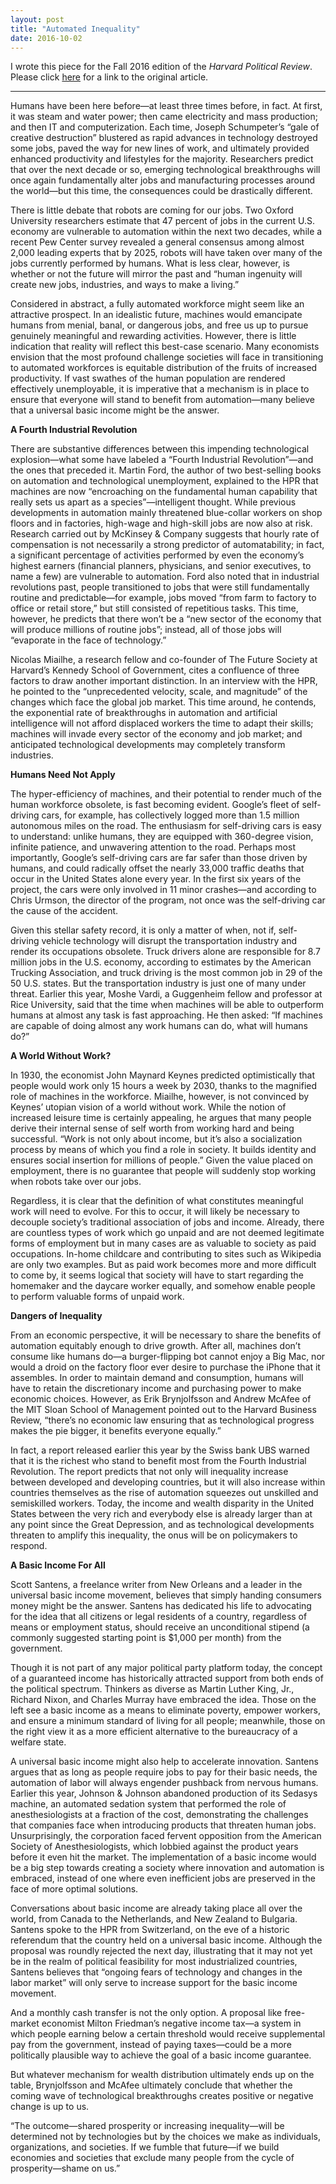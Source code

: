 ```yaml
---
layout: post
title: "Automated Inequality"
date: 2016-10-02
---
```


I wrote this piece for the Fall 2016 edition of the *Harvard Political Review*. Please click [here](https://harvardpolitics.com/world/automation/) for a link to the original article.

---

Humans have been here before—at least three times before, in fact. At first, it was steam and water power; then came electricity and mass production; and then IT and computerization. Each time, Joseph Schumpeter’s “gale of creative destruction” blustered as rapid advances in technology destroyed some jobs, paved the way for new lines of work, and ultimately provided enhanced productivity and lifestyles for the majority. Researchers predict that over the next decade or so, emerging technological breakthroughs will once again fundamentally alter jobs and manufacturing processes around the world—but this time, the consequences could be drastically different. 

There is little debate that robots are coming for our jobs. Two Oxford University researchers estimate that 47 percent of jobs in the current U.S. economy are vulnerable to automation within the next two decades, while a recent Pew Center survey revealed a general consensus among almost 2,000 leading experts that by 2025, robots will have taken over many of the jobs currently performed by humans. What is less clear, however, is whether or not the future will mirror the past and “human ingenuity will create new jobs, industries, and ways to make a living.”

Considered in abstract, a fully automated workforce might seem like an attractive prospect. In an idealistic future, machines would emancipate humans from menial, banal, or dangerous jobs, and free us up to pursue genuinely meaningful and rewarding activities. However, there is little indication that reality will reflect this best-case scenario. Many economists envision that the most profound challenge societies will face in transitioning to automated workforces is equitable distribution of the fruits of increased productivity. If vast swathes of the human population are rendered effectively unemployable, it is imperative that a mechanism is in place to ensure that everyone will stand to benefit from automation—many believe that a universal basic income might be the answer.

**A Fourth Industrial Revolution**

There are substantive differences between this impending technological explosion—what some have labeled a “Fourth Industrial Revolution”—and the ones that preceded it. Martin Ford, the author of two best-selling books on automation and technological unemployment, explained to the HPR that machines are now “encroaching on the fundamental human capability that really sets us apart as a species”—intelligent thought. While previous developments in automation mainly threatened blue-collar workers on shop floors and in factories, high-wage and high-skill jobs are now also at risk. Research carried out by McKinsey & Company suggests that hourly rate of compensation is not necessarily a strong predictor of automatability; in fact, a significant percentage of activities performed by even the economy’s highest earners (financial planners, physicians, and senior executives, to name a few) are vulnerable to automation. Ford also noted that in industrial revolutions past, people transitioned to jobs that were still fundamentally routine and predictable—for example, jobs moved “from farm to factory to office or retail store,” but still consisted of repetitious tasks. This time, however, he predicts that there won’t be a “new sector of the economy that will produce millions of routine jobs”; instead, all of those jobs will “evaporate in the face of technology.”

Nicolas Miailhe, a research fellow and co-founder of The Future Society at Harvard’s Kennedy School of Government, cites a confluence of three factors to draw another important distinction. In an interview with the HPR, he pointed to the “unprecedented velocity, scale, and magnitude” of the changes which face the global job market. This time around, he contends, the exponential rate of breakthroughs in automation and artificial intelligence will not afford displaced workers the time to adapt their skills; machines will invade every sector of the economy and job market; and anticipated technological developments may completely transform industries.

**Humans Need Not Apply**

The hyper-efficiency of machines, and their potential to render much of the human workforce obsolete, is fast becoming evident. Google’s fleet of self-driving cars, for example, has collectively logged more than 1.5 million autonomous miles on the road. The enthusiasm for self-driving cars is easy to understand: unlike humans, they are equipped with 360-degree vision, infinite patience, and unwavering attention to the road. Perhaps most importantly, Google’s self-driving cars are far safer than those driven by humans, and could radically offset the nearly 33,000 traffic deaths that occur in the United States alone every year. In the first six years of the project, the cars were only involved in 11 minor crashes—and according to Chris Urmson, the director of the program, not once was the self-driving car the cause of the accident.

Given this stellar safety record, it is only a matter of when, not if, self-driving vehicle technology will disrupt the transportation industry and render its occupations obsolete. Truck drivers alone are responsible for 8.7 million jobs in the U.S. economy, according to estimates by the American Trucking Association, and truck driving is the most common job in 29 of the 50 U.S. states. But the transportation industry is just one of many under threat. Earlier this year, Moshe Vardi, a Guggenheim fellow and professor at Rice University, said that the time when machines will be able to outperform humans at almost any task is fast approaching. He then asked: “If machines are capable of doing almost any work humans can do, what will humans do?”

**A World Without Work?**

In 1930, the economist John Maynard Keynes predicted optimistically that people would work only 15 hours a week by 2030, thanks to the magnified role of machines in the workforce. Miailhe, however, is not convinced by Keynes’ utopian vision of a world without work. While the notion of increased leisure time is certainly appealing, he argues that many people derive their internal sense of self worth from working hard and being successful. “Work is not only about income, but it’s also a socialization process by means of which you find a role in society. It builds identity and ensures social insertion for millions of people.” Given the value placed on employment, there is no guarantee that people will suddenly stop working when robots take over our jobs.

Regardless, it is clear that the definition of what constitutes meaningful work will need to evolve. For this to occur, it will likely be necessary to decouple society’s traditional association of jobs and income. Already, there are countless types of work which go unpaid and are not deemed legitimate forms of employment but in many cases are as valuable to society as paid occupations. In-home childcare and contributing to sites such as Wikipedia are only two examples. But as paid work becomes more and more difficult to come by, it seems logical that society will have to start regarding the homemaker and the daycare worker equally, and somehow enable people to perform valuable forms of unpaid work.

**Dangers of Inequality**

From an economic perspective, it will be necessary to share the benefits of automation equitably enough to drive growth. After all, machines don’t consume like humans do—a burger-flipping bot cannot enjoy a Big Mac, nor would a droid on the factory floor ever desire to purchase the iPhone that it assembles. In order to maintain demand and consumption, humans will have to retain the discretionary income and purchasing power to make economic choices. However, as Erik Brynjolfsson and Andrew McAfee of the MIT Sloan School of Management pointed out to the Harvard Business Review, “there’s no economic law ensuring that as technological progress makes the pie bigger, it benefits everyone equally.”

In fact, a report released earlier this year by the Swiss bank UBS warned that it is the richest who stand to benefit most from the Fourth Industrial Revolution. The report predicts that not only will inequality increase between developed and developing countries, but it will also increase within countries themselves as the rise of automation squeezes out unskilled and semiskilled workers. Today, the income and wealth disparity in the United States between the very rich and everybody else is already larger than at any point since the Great Depression, and as technological developments threaten to amplify this inequality, the onus will be on policymakers to respond.

**A Basic Income For All**

Scott Santens, a freelance writer from New Orleans and a leader in the universal basic income movement, believes that simply handing consumers money might be the answer. Santens has dedicated his life to advocating for the idea that all citizens or legal residents of a country, regardless of means or employment status, should receive an unconditional stipend (a commonly suggested starting point is $1,000 per month) from the government.

Though it is not part of any major political party platform today, the concept of a guaranteed income has historically attracted support from both ends of the political spectrum. Thinkers as diverse as Martin Luther King, Jr., Richard Nixon, and Charles Murray have embraced the idea. Those on the left see a basic income as a means to eliminate poverty, empower workers, and ensure a minimum standard of living for all people; meanwhile, those on the right view it as a more efficient alternative to the bureaucracy of a welfare state.

A universal basic income might also help to accelerate innovation. Santens argues that as long as people require jobs to pay for their basic needs, the automation of labor will always engender pushback from nervous humans. Earlier this year, Johnson & Johnson abandoned production of its Sedasys machine, an automated sedation system that performed the role of anesthesiologists at a fraction of the cost, demonstrating the challenges that companies face when introducing products that threaten human jobs. Unsurprisingly, the corporation faced fervent opposition from the American Society of Anesthesiologists, which lobbied against the product years before it even hit the market. The implementation of a basic income would be a big step towards creating a society where innovation and automation is embraced, instead of one where even inefficient jobs are preserved in the face of more optimal solutions.

Conversations about basic income are already taking place all over the world, from Canada to the Netherlands, and New Zealand to Bulgaria. Santens spoke to the HPR from Switzerland, on the eve of a historic referendum that the country held on a universal basic income. Although the proposal was roundly rejected the next day, illustrating that it may not yet be in the realm of political feasibility for most industrialized countries, Santens believes that “ongoing fears of technology and changes in the labor market” will only serve to increase support for the basic income movement.

And a monthly cash transfer is not the only option. A proposal like free-market economist Milton Friedman’s negative income tax—a system in which people earning below a certain threshold would receive supplemental pay from the government, instead of paying taxes—could be a more politically plausible way to achieve the goal of a basic income guarantee.

But whatever mechanism for wealth distribution ultimately ends up on the table, Brynjolfsson and McAfee ultimately conclude that whether the coming wave of technological breakthroughs creates positive or negative change is up to us.

“The outcome—shared prosperity or increasing inequality—will be determined not by technologies but by the choices we make as individuals, organizations, and societies. If we fumble that future—if we build economies and societies that exclude many people from the cycle of prosperity—shame on us.”
